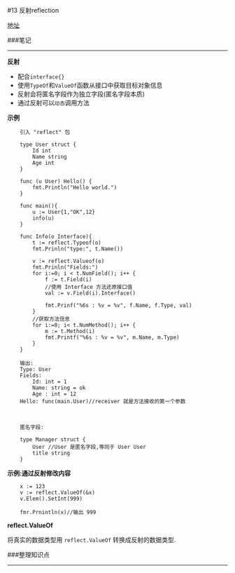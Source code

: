 #13 反射reflection

[地址](http://edu.51cto.com/lesson/id-32320.html "地址")

###笔记

---

**反射**

* 配合`interface{}`
* 使用`TypeOf`和`ValueOf`函数从接口中获取目标对象信息
* 反射会将匿名字段作为独立字段(匿名字段本质)
* 通过反射可以`动态`调用方法

**示例**

		引入 "reflect" 包

		type User struct {
			Id int
			Name string
			Age int
		}
		
		func (u User) Hello() {
			fmt.Println("Hello world.")
		}
		
		func main(){
			u := User{1,"OK",12}
			info(u)
		}
		
		func Info(o Interface){
			t := reflect.Typeof(o)
			fmt.Prinln("type:", t.Name())
			
			v := reflect.Valueof(o)
			fmt.Prinln("Fields:")
			for i:=0; i < t.NumField(); i++ {
				f := t.Field(i)
				//使用 Interface 方法还原接口值
				val := v.Field(i).Interface()
				
				fmt.Prinf("%6s : %v = %v", f.Name, f.Type, val)
			}
			//获取方法信息
			for i:=0; i< t.NumMethod(); i++ {
				m := t.Method(i)
				fmt.Printf("%6s : %v = %v", m.Name, m.Type)
			}
		}
		
		输出:
		Type: User
		Fields:
			Id: int = 1
			Name: string = ok
			Age : int = 12
		Hello: func(main.User)//receiver 就是方法接收的第一个参数
		
		
		
		匿名字段:
		
		type Manager struct {
			User //User 是匿名字段,等同于 User User
			title string
		}
		
**示例:通过反射修改内容**

		x := 123
		v := reflect.ValueOf(&x)
		v.Elem().SetInt(999)
		
		fmr.Prnintln(x)//输出 999


**reflect.ValueOf**

将真实的数据类型用 `reflect.ValueOf` 转换成反射的数据类型.

###整理知识点

---